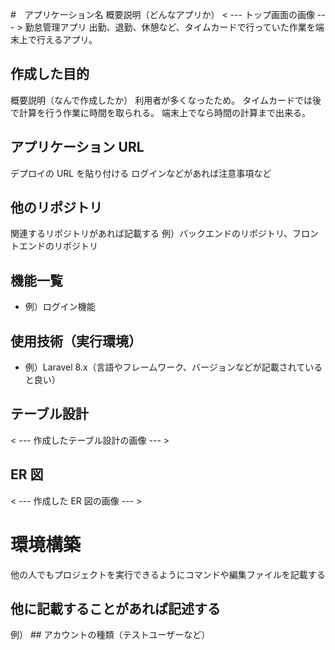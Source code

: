 #　アプリケーション名
概要説明（どんなアプリか）
< --- トップ画面の画像 --- >
勤怠管理アプリ
出勤、退勤、休憩など、タイムカードで行っていた作業を端末上で行えるアプリ。

## 作成した目的

概要説明（なんで作成したか）
利用者が多くなったため。
タイムカードでは後で計算を行う作業に時間を取られる。
端末上でなら時間の計算まで出来る。

## アプリケーション URL

デプロイの URL を貼り付ける
ログインなどがあれば注意事項など

## 他のリポジトリ

関連するリポジトリがあれば記載する
例）バックエンドのリポジトリ、フロントエンドのリポジトリ

## 機能一覧

-   例）ログイン機能

## 使用技術（実行環境）

-   例）Laravel 8.x（言語やフレームワーク、バージョンなどが記載されていると良い）

## テーブル設計

< --- 作成したテーブル設計の画像 --- >

## ER 図

< --- 作成した ER 図の画像 --- >

# 環境構築

他の人でもプロジェクトを実行できるようにコマンドや編集ファイルを記載する

## 他に記載することがあれば記述する

例） ## アカウントの種類（テストユーザーなど）
